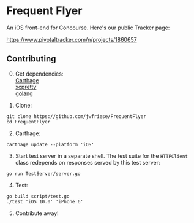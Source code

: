 # Frequent Flyer
An iOS front-end for Concourse. Here's our public Tracker page:

https://www.pivotaltracker.com/n/projects/1860657

## Contributing

0) Get dependencies:<br />
[Carthage](https://github.com/Carthage/Carthage#installing-carthage)<br />
[xcpretty](https://github.com/supermarin/xcpretty#installation)<br />
[golang](https://golang.org/doc/install)<br />

1) Clone:
```
git clone https://github.com/jwfriese/FrequentFlyer
cd FrequentFlyer
```

2) Carthage:
```
carthage update --platform 'iOS'
```

3) Start test server in a separate shell. The test suite for the `HTTPClient` class redepends on responses served by this test server:
```
go run TestServer/server.go
```

4) Test:
```
go build script/test.go
./test 'iOS 10.0' 'iPhone 6'
```

5) Contribute away!
